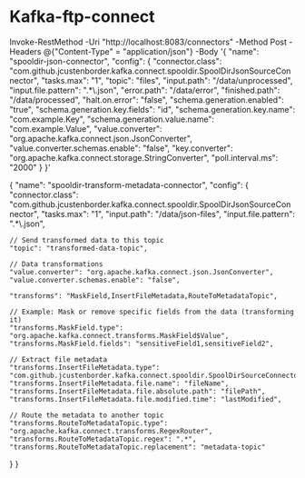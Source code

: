 # Kafka-ftp-connect


Invoke-RestMethod -Uri "http://localhost:8083/connectors" -Method Post -Headers @{"Content-Type" = "application/json"} -Body '{
  "name": "spooldir-json-connector",
  "config": {
    "connector.class": "com.github.jcustenborder.kafka.connect.spooldir.SpoolDirJsonSourceConnector",
    "tasks.max": "1",
    "topic": "files",
    "input.path": "/data/unprocessed",
    "input.file.pattern": ".*\\.json",
    "error.path": "/data/error",
    "finished.path": "/data/processed",
    "halt.on.error": "false",
    "schema.generation.enabled": "true",
    "schema.generation.key.fields": "id",
    "schema.generation.key.name": "com.example.Key",
    "schema.generation.value.name": "com.example.Value",
    "value.converter": "org.apache.kafka.connect.json.JsonConverter",
    "value.converter.schemas.enable": "false",
    "key.converter": "org.apache.kafka.connect.storage.StringConverter",
    "poll.interval.ms": "2000"
  }
}'


{
  "name": "spooldir-transform-metadata-connector",
  "config": {
    "connector.class": "com.github.jcustenborder.kafka.connect.spooldir.SpoolDirJsonSourceConnector",
    "tasks.max": "1",
    "input.path": "/data/json-files",
    "input.file.pattern": ".*\\.json",

    // Send transformed data to this topic
    "topic": "transformed-data-topic",

    // Data transformations
    "value.converter": "org.apache.kafka.connect.json.JsonConverter",
    "value.converter.schemas.enable": "false",
   
    "transforms": "MaskField,InsertFileMetadata,RouteToMetadataTopic",
   
    // Example: Mask or remove specific fields from the data (transforming it)
    "transforms.MaskField.type": "org.apache.kafka.connect.transforms.MaskField$Value",
    "transforms.MaskField.fields": "sensitiveField1,sensitiveField2",

    // Extract file metadata
    "transforms.InsertFileMetadata.type": "com.github.jcustenborder.kafka.connect.spooldir.SpoolDirSourceConnector$Value",
    "transforms.InsertFileMetadata.file.name": "fileName",
    "transforms.InsertFileMetadata.file.absolute.path": "filePath",
    "transforms.InsertFileMetadata.file.modified.time": "lastModified",
   
    // Route the metadata to another topic
    "transforms.RouteToMetadataTopic.type": "org.apache.kafka.connect.transforms.RegexRouter",
    "transforms.RouteToMetadataTopic.regex": ".*",
    "transforms.RouteToMetadataTopic.replacement": "metadata-topic"
  }
}
